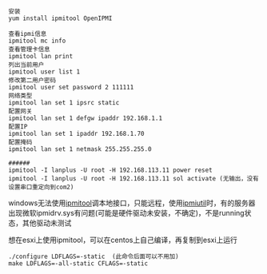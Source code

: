 ```
安装
yum install ipmitool OpenIPMI

查看ipmi信息
ipmitool mc info
查看管理卡信息
ipmitool lan print
列出当前用户
ipmitool user list 1
修改第二用户密码
ipmitool user set password 2 111111
网络类型
ipmitool lan set 1 ipsrc static
配置网关
ipmitool lan set 1 defgw ipaddr 192.168.1.1
配置IP
ipmitool lan set 1 ipaddr 192.168.1.70
配置掩码
ipmitool lan set 1 netmask 255.255.255.0

######
ipmitool -I lanplus -U root -H 192.168.113.11 power reset
ipmitool -I lanplus -U root -H 192.168.113.11 sol activate (无输出，没有设置串口重定向到com2)
```

windows无法使用[ipmitool](https://github.com/ipmitool/ipmitool)调本地接口，只能远程，使用[ipmiutil](http://ipmiutil.sourceforge.net/)时，有的服务器出现微软ipmidrv.sys有问题\(可能是硬件驱动未安装，不确定\)，不是running状态，其他驱动未测试

想在esxi上使用ipmitool，可以在centos上自己编译，再复制到esxi上运行

```
./configure LDFLAGS=-static  (此命令后面可以不用加)
make LDFLAGS=-all-static CFLAGS=-static
```



